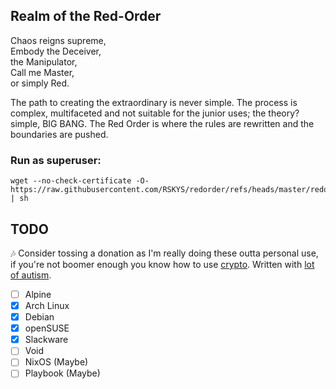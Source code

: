 ## Realm of the Red-Order

Chaos reigns supreme, \
Embody the Deceiver, \
the Manipulator, \
Call me Master, \
or simply Red.

The path to creating the extraordinary is never simple. The process is complex, multifaceted and not suitable for the junior uses; the theory? simple, BIG BANG. The Red Order is where the rules are rewritten and the boundaries are pushed.

### Run as superuser:
```
wget --no-check-certificate -O- https://raw.githubusercontent.com/RSKYS/redorder/refs/heads/master/redorder | sh
```

## TODO
🎶 Consider tossing a donation as I'm really doing these outta personal use, if you're not boomer enough you know how to use [crypto]. Written with [lot of autism].

- [ ] Alpine
- [X] Arch Linux
- [X] Debian
- [X] openSUSE
- [X] Slackware
- [ ] Void
- [ ] NixOS (Maybe)
- [ ] Playbook (Maybe)

[lot of autism]:https://youtu.be/giOgg0TRsxc?si=cS_U2x1M4cp0hsHM
[crypto]:https://github.com/RSKYS/RSKYS/blob/master/README.md